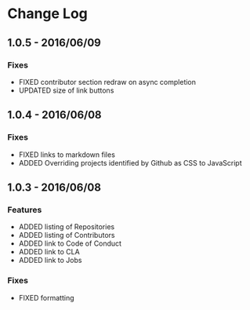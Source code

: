 # Change Log

## 1.0.5 - 2016/06/09
### Fixes
* FIXED contributor section redraw on async completion
* UPDATED size of link buttons

## 1.0.4 - 2016/06/08
### Fixes
* FIXED links to markdown files
* ADDED Overriding projects identified by Github as CSS to JavaScript

## 1.0.3 - 2016/06/08
### Features
* ADDED listing of Repositories
* ADDED listing of Contributors
* ADDED link to Code of Conduct
* ADDED link to CLA
* ADDED link to Jobs

### Fixes
* FIXED formatting
 